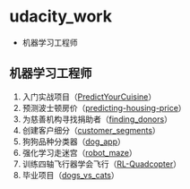 # udacity_work
- 机器学习工程师

## 机器学习工程师
1. 入门实战项目（[PredictYourCuisine](https://github.com/SimonLeeGit/udacity_work/tree/master/PredictYourCuisine)）
2. 预测波士顿房价（[predicting-housing-price](https://github.com/SimonLeeGit/udacity_work/tree/master/predicting-housing-price)） 
3. 为慈善机构寻找捐助者（[finding_donors](https://github.com/SimonLeeGit/udacity_work/tree/master/finding_donors)）
4. 创建客户细分（[customer_segments](https://github.com/SimonLeeGit/udacity_work/tree/master/customer_segments)）
5. 狗狗品种分类器（[dog_app](https://github.com/SimonLeeGit/udacity_work/tree/master/dog_app)）
6. 强化学习走迷宫（[robot_maze](https://github.com/SimonLeeGit/udacity_work/tree/master/robot_maze)）
7. 训练四轴飞行器学会飞行（[RL-Quadcopter](https://github.com/SimonLeeGit/udacity_work/tree/master/RL-Quadcopter)）
8. 毕业项目（[dogs_vs_cats](https://github.com/SimonLeeGit/udacity_work/tree/master/dogs_vs_cats)）

